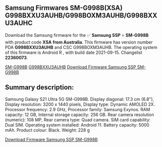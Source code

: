 <h2>Samsung Firmwares SM-G998B(XSA) G998BXXU3AUHB/G998BOXM3AUHB/G998BXXU3AUHC</h2>
Download the Samsung firmware for the ✅ <strong>Samsung SSP </strong> ⭐ <strong>SM-G998B</strong> with product code <strong>XSA</strong> <strong> from Australia</strong>. This firmware has version number PDA <strong>G998BXXU3AUHB</strong> and CSC G998BOXM3AUHB. The operating system of this firmware is Android R , with build date 2021-09-15. Changelist <strong>22360073</strong>.


[SM-G998B](https://samfirm.shop/samsung/model/SM-G998B)
[G998BXXU3AUHB](https://samfirm.shop/samsung/pda/G998BXXU3AUHB)
[Download Firmware Samsung SSP SM-G998B](https://samfirm.shop/samsung/firmware/456788)
<h2>Summary description:</h2>
<p>Samsung Galaxy S21 Ultra 5G SM-G998B. Display diagonal: 17.3 cm (6.8"), Display resolution: 3200 x 1440 pixels, Display type: Dynamic AMOLED 2X. Processor frequency: 2.9 GHz, Processor family: Samsung Exynos. RAM capacity: 12 GB, Internal storage capacity: 256 GB. Rear camera resolution (numeric): 108 MP, Rear camera type: Quad camera. SIM card capability: Dual SIM. Operating system installed: Android 11. Battery capacity: 5000 mAh. Product colour: Black. Weight: 228 g</p>


[Download Firmware Samsung SSP SM-G998B](https://samfirm.shop/samsung/firmware/456788)
